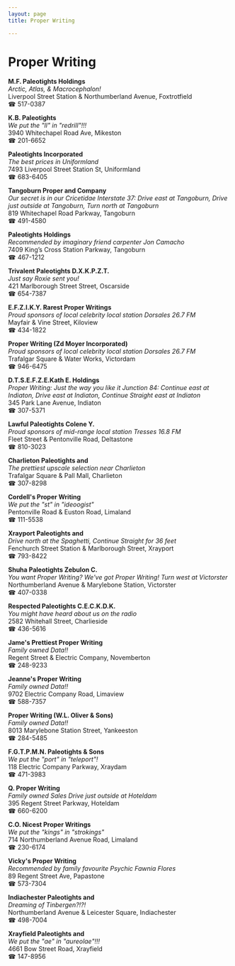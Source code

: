 ```yaml
---
layout: page 
title: Proper Writing

---
```



# Proper Writing


 **M.F. Paleotights Holdings**  
_Arctic, Atlas, & Macrocephalon!_  
Liverpool Street Station & Northumberland Avenue, Foxtrotfield  
☎ 517-0387

**K.B. Paleotights**  
_We put the "ll" in "redrill"!!!_  
3940 Whitechapel Road Ave, Mikeston  
☎ 201-6652

**Paleotights Incorporated**  
_The best prices in Uniformland_  
7493 Liverpool Street Station St, Uniformland  
☎ 683-6405

**Tangoburn Proper and Company**  
_Our secret is in our Cricetidae 
Interstate 37: Drive east at Tangoburn, Drive just outside at Tangoburn, Turn north at Tangoburn_  
819 Whitechapel Road Parkway, Tangoburn  
☎ 491-4580

**Paleotights Holdings**  
_Recommended by imaginary friend carpenter Jon Camacho_  
7409 King’s Cross Station Parkway, Tangoburn  
☎ 467-1212

**Trivalent Paleotights D.X.K.P.Z.T.**  
_Just say Roxie sent you!_  
421 Marlborough Street Street, Oscarside  
☎ 654-7387

**E.F.Z.I.K.Y. Rarest Proper Writings**  
_Proud sponsors of local celebrity local station Dorsales 26.7 FM_  
Mayfair & Vine Street, Kiloview  
☎ 434-1822

**Proper Writing (Zd Moyer Incorporated)**  
_Proud sponsors of local celebrity local station Dorsales 26.7 FM_  
Trafalgar Square & Water Works, Victordam  
☎ 946-6475

**D.T.S.E.F.Z.E.Kath E. Holdings**  
_Proper Writing: Just the way you like it 
Junction 84: Continue east at Indiaton, Drive east at Indiaton, Continue Straight east at Indiaton_  
345 Park Lane Avenue, Indiaton  
☎ 307-5371

**Lawful Paleotights Colene Y.**  
_Proud sponsors of mid-range local station Tresses 16.8 FM_  
Fleet Street & Pentonville Road, Deltastone  
☎ 810-3023

**Charlieton Paleotights and**  
_The prettiest upscale selection near Charlieton_  
Trafalgar Square & Pall Mall, Charlieton  
☎ 307-8298

**Cordell's Proper Writing**  
_We put the "st" in "ideoogist"_  
Pentonville Road & Euston Road, Limaland  
☎ 111-5538

**Xrayport Paleotights and**  
_Drive north at the Spaghetti, Continue Straight for 36 feet_  
Fenchurch Street Station & Marlborough Street, Xrayport  
☎ 793-8422

**Shuha Paleotights Zebulon C.**  
_You want Proper Writing? We've got Proper Writing! 
Turn west at Victorster_  
Northumberland Avenue & Marylebone Station, Victorster  
☎ 407-0338

**Respected Paleotights C.E.C.K.D.K.**  
_You might have heard about us on the radio_  
2582 Whitehall Street, Charlieside  
☎ 436-5616

**Jame's Prettiest Proper Writing**  
_Family owned Data!!_  
Regent Street & Electric Company, Novemberton  
☎ 248-9233

**Jeanne's Proper Writing**  
_Family owned Data!!_  
9702 Electric Company Road, Limaview  
☎ 588-7357

**Proper Writing (W.L. Oliver & Sons)**  
_Family owned Data!!_  
8013 Marylebone Station Street, Yankeeston  
☎ 284-5485

**F.G.T.P.M.N. Paleotights & Sons**  
_We put the "port" in "teleport"!_  
118 Electric Company Parkway, Xraydam  
☎ 471-3983

**Q. Proper Writing**  
_Family owned Sales 
Drive just outside at Hoteldam_  
395 Regent Street Parkway, Hoteldam  
☎ 660-6200

**C.O. Nicest Proper Writings**  
_We put the "kings" in "strokings"_  
714 Northumberland Avenue Road, Limaland  
☎ 230-6174

**Vicky's Proper Writing**  
_Recommended by family favourite Psychic Fawnia Flores_  
89 Regent Street Ave, Papastone  
☎ 573-7304

**Indiachester Paleotights and**  
_Dreaming of Tinbergen?!?!_  
Northumberland Avenue & Leicester Square, Indiachester  
☎ 498-7004

**Xrayfield Paleotights and**  
_We put the "ae" in "aureolae"!!!_  
4661 Bow Street Road, Xrayfield  
☎ 147-8956


